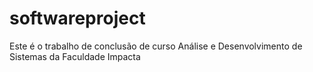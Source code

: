 # softwareproject
Este é o trabalho de conclusão de curso Análise e Desenvolvimento de Sistemas da Faculdade Impacta 
